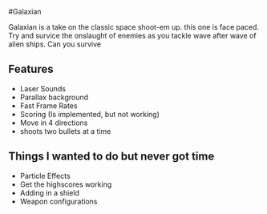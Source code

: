 #Galaxian

Galaxian is a take on the classic space shoot-em up. this one is face paced. Try and survice the onslaught of enemies as you tackle wave after wave of alien ships. Can you survive

## Features

- Laser Sounds
- Parallax background
- Fast Frame Rates
- Scoring (Is implemented, but not working)
- Move in 4 directions
- shoots two bullets at a time

## Things I wanted to do but never got time

- Particle Effects
- Get the highscores working
- Adding in a shield
- Weapon configurations
